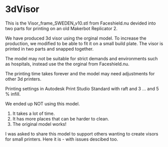 # 3dVisor
This is the Visor_frame_SWEDEN_v10.stl from Faceshield.nu devided into two parts for printing on an old Makerbot Replicator 2. 

We have produced 3d visor using the orginal model. To increase the production, we modified to be able to fit it on a small build plate. The visor is printed in two parts and snapped together.

The model may not be suitable for strict demands and environments such as hospitals, instead use the the orginal from Faceshield.nu.

The printing time takes forever and the model may need adjustments for other 3d printers. 

Printing settings in Autodesk Print Studio
Standard with raft and 3 ... and 5 % infill.

We ended up NOT using this model.
1. It takes a lot of time.
2. It has more places that can be harder to clean.
3. The original model works!

I was asked to share this model to support others wanting to create visors for small printers. Here it is - with issues descibed too.  
